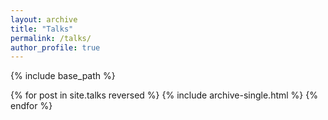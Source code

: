 ```yaml
---
layout: archive
title: "Talks"
permalink: /talks/
author_profile: true
---
```



{% include base_path %}

{% for post in site.talks reversed %}
  {% include archive-single.html %}
{% endfor %}
